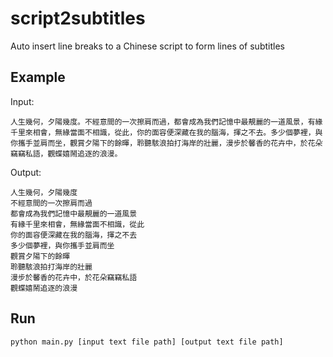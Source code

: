 # script2subtitles
Auto insert line breaks to a Chinese script to form lines of subtitles

## Example
Input:
```
人生幾何，夕陽幾度。不經意間的一次擦肩而過，都會成為我們記憶中最靚麗的一道風景，有緣千里來相會，無緣當面不相識，從此，你的面容便深藏在我的腦海，揮之不去。多少個夢裡，與你攜手並肩而坐，觀賞夕陽下的餘暉，聆聽駭浪拍打海岸的壯麗，漫步於馨香的花卉中，於花朵竊竊私語，觀蝶嬉鬧追逐的浪漫。
```
Output:
```
人生幾何，夕陽幾度
不經意間的一次擦肩而過
都會成為我們記憶中最靚麗的一道風景
有緣千里來相會，無緣當面不相識，從此
你的面容便深藏在我的腦海，揮之不去
多少個夢裡，與你攜手並肩而坐
觀賞夕陽下的餘暉
聆聽駭浪拍打海岸的壯麗
漫步於馨香的花卉中，於花朵竊竊私語
觀蝶嬉鬧追逐的浪漫
```

## Run
```bash
python main.py [input text file path] [output text file path]
```
